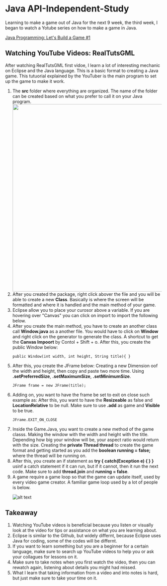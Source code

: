 <h1>Java API-Independent-Study</h1>
<p>Learning to make a game out of Java for the next 9 week, the third week, I began to watch a Yotube series on how to make a game in Java.</p>
<a href = "https://www.youtube.com/watch?time_continue=1228&v=1gir2R7G9ws">Java Programming: Let's Build a Game #1</a><br>

<h2>Watching YouTube Videos: RealTutsGML</h2>

<p>After watching RealTutsGML first vidoe, I learn a lot of interesting mechanic on Eclipse and the Java language. This is a basic format to creating a Java game. This tutuorial explained by the YouTuber is the main program to set up the game to make it work.</p>

<ol>

<li>The <b>src</b> folder where everything are organized. The name of the folder can be created based on what you prefer to call it on your Java program.</li>

<img src="/api-independent-study/images/entry#3/vid-1-after-right-clicking-to-create-new-class.jpg" style="width:500px;height:600px;">


<li>After you created the package, right click abover the file and you will be able to create a new <b>Class</b>. Basically is where the screen will be formatted and where it is handled and the main method of your game.</li>



<li>Eclipse allow you to place your curosor above a variable. If you are hovering over "Canvas" you can click on import to import the following below.</li>



<li>After you create the main method, you have to create an another class call <b>Window.java</b> as a another file. You would have to click on <b>Window</b> and right click on the generator to generate the class. A shortcut to get the <b>Canvas Impoort</b> by Contol + Shift + o. After this, you create the public Window below:</li>

``public Window(int width, int height, String title){ }``

<li>After this, you create the JFrame below: Creating a new Dimension oof the width and height, then copy and paste two more time. Using <b>.setPreferredSize</b>, <b>.setMaximumSize</b>, <b>.setMinimumSize</b>.</li>

``JFrame frame = new JFrame(title);``

<li>Adding on, you want to have the frame be set to exit on close such example as: After this, you want to have the <b>Resizeable</b> as false and <b>LocationRelative</b> to be null. Make sure to use <b>.add</b> as game and <b>Visible</b> to be true.</li>

``JFrame.EXIT_ON_CLOSE``

<li>Inside the Game.Java, you want to create a new method of the game classs. Making the window with the width and height with the title. Depending how big your window will be, your aspect ratio would return with the size. Creating the <b>private Thread thread</b> to create the game format and getting started as you add the <b>boolean running = false;</b> where the thread will be running on.</li>

<li>After this, you create an if statement as <b> try { catch(Exception e) { } }</b> usinf a catch statement if it can run, but if it cannot, then it run the next code. Make sure to add <b>thread.join</b> and <b>running = false</b>.</li>

<li>A game require a game loop so that the game can update itself, used by every video game creator. A familiar game loop used by a lot of people is below.</li>

![alt text](/api-independent-study/images/entry#3/gameloop.jpg "Game Loop")

</ol>

<h2>Takeaway</h2>

<ol>

<li>Watching YouTube videos is beneficial because you listen or visually look at the video for tips or assistance on what you are learning about.</li>

<li>Eclipse is similar to the Github, but widely differnt, because Eclipse uses Java for coding, some of the codes will be differnt.</li>

<li>If you want to learn something but you are a beginner for a certain language, make sure to search up YouTube videos to help you or ask your collagues for lessons on it.</li>

<li>Make sure to take notes when you first watch the video, then you can rewatch again, listening about details you might had missed.</li>

<li>What I learn that taking information from a video and into notes is hard, but just make sure to take your time on it.</li>

</ol>